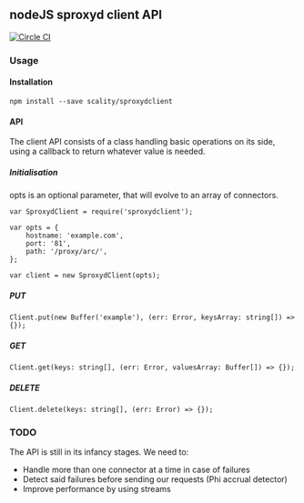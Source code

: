 ## nodeJS sproxyd client API

[![Circle CI][ci-badge]](http://ci.ironmann.io/gh/scality/sproxydclient)

### Usage

#### Installation

```shell
npm install --save scality/sproxydclient
```

#### API

The client API consists of a class handling basic operations on its side,
using a callback to return whatever value is needed.

##### Initialisation

opts is an optional parameter, that will evolve to an array of connectors.

```es6
var SproxydClient = require('sproxydclient');

var opts = {
    hostname: 'example.com',
    port: '81',
    path: '/proxy/arc/',
};

var client = new SproxydClient(opts);
```

##### PUT

```es6
Client.put(new Buffer('example'), (err: Error, keysArray: string[]) => {});
```

##### GET

```es6
Client.get(keys: string[], (err: Error, valuesArray: Buffer[]) => {});
```

##### DELETE

```es6
Client.delete(keys: string[], (err: Error) => {});
```

### TODO

The API is still in its infancy stages. We need to:
- Handle more than one connector at a time in case of failures
- Detect said failures before sending our requests (Phi accrual detector)
- Improve performance by using streams

[ci-badge]: http://ci.ironmann.io/gh/scality/sproxydclient.svg?style=shield&circle-token=06bf5c091353d80a1296682f78ea08aeb986ce83
